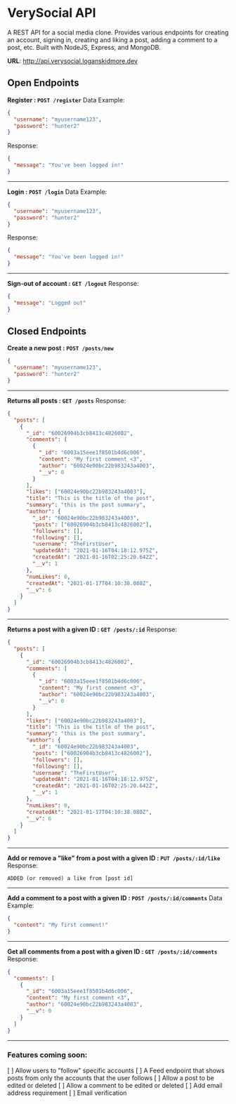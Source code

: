 # VerySocial API

A REST API for a social media clone. Provides various endpoints for creating an account, signing in, creating and liking a post, adding a comment to a post, etc. Built with NodeJS, Express, and MongoDB.

**URL**: http://api.verysocial.loganskidmore.dev

## Open Endpoints

**Register : `POST /register`**
Data Example:

```json
{
  "username": "myusername123",
  "password": "hunter2"
}
```

Response:

```json
{
  "message": "You've been logged in!"
}
```

---

**Login : `POST /login`**
Data Example:

```json
{
  "username": "myusername123",
  "password": "hunter2"
}
```

Response:

```json
{
  "message": "You've been logged in!"
}
```

---

**Sign-out of account : `GET /logout`**
Response:

```json
{
  "message": "Logged out"
}
```

## Closed Endpoints

**Create a new post : `POST /posts/new`**

```json
{
  "username": "myusername123",
  "password": "hunter2"
}
```

---

**Returns all posts : `GET /posts`**
Response:

```json
{
  "posts": [
    {
      "_id": "60026904b3cb8413c4826002",
      "comments": [
        {
          "_id": "6003a15eee1f8501b4d6c006",
          "content": "My first comment <3",
          "author": "60024e90bc22b983243a4003",
          "__v": 0
        }
      ],
      "likes": ["60024e90bc22b983243a4003"],
      "title": "This is the title of the post",
      "summary": "this is the post summary",
      "author": {
        "_id": "60024e90bc22b983243a4003",
        "posts": ["60026904b3cb8413c4826002"],
        "followers": [],
        "following": [],
        "username": "TheFirstUser",
        "updatedAt": "2021-01-16T04:18:12.975Z",
        "createdAt": "2021-01-16T02:25:20.642Z",
        "__v": 1
      },
      "numLikes": 0,
      "createdAt": "2021-01-17T04:10:38.080Z",
      "__v": 6
    }
  ]
}
```

---

**Returns a post with a given ID : `GET /posts/:id`**
Response:

```json
{
  "posts": [
    {
      "_id": "60026904b3cb8413c4826002",
      "comments": [
        {
          "_id": "6003a15eee1f8501b4d6c006",
          "content": "My first comment <3",
          "author": "60024e90bc22b983243a4003",
          "__v": 0
        }
      ],
      "likes": ["60024e90bc22b983243a4003"],
      "title": "This is the title of the post",
      "summary": "this is the post summary",
      "author": {
        "_id": "60024e90bc22b983243a4003",
        "posts": ["60026904b3cb8413c4826002"],
        "followers": [],
        "following": [],
        "username": "TheFirstUser",
        "updatedAt": "2021-01-16T04:18:12.975Z",
        "createdAt": "2021-01-16T02:25:20.642Z",
        "__v": 1
      },
      "numLikes": 0,
      "createdAt": "2021-01-17T04:10:38.080Z",
      "__v": 6
    }
  ]
}
```

---

**Add or remove a "like" from a post with a given ID : `PUT /posts/:id/like`**
Response:

```
ADDED (or removed) a like from [post id]
```

---

**Add a comment to a post with a given ID : `POST /posts/:id/comments`**
Data Example:

```json
{
  "content": "My first comment!"
}
```

---

**Get all comments from a post with a given ID : `GET /posts/:id/comments`**
Response:

```json
{
  "comments": [
    {
      "_id": "6003a15eee1f8501b4d6c006",
      "content": "My first comment <3",
      "author": "60024e90bc22b983243a4003",
      "__v": 0
    }
  ]
}
```

---

### Features coming soon:

[ ] Allow users to "follow" specific accounts
[ ] A Feed endpoint that shows posts from only the accounts that the user follows
[ ] Allow a post to be edited or deleted
[ ] Allow a comment to be edited or deleted
[ ] Add email address requirement
[ ] Email verification
